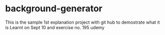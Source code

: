 # background-generator
This is the sample 1st explanation project with git hub to demostrate what it is
Learnt on Sept 10 and exercise no. 195 udemy
